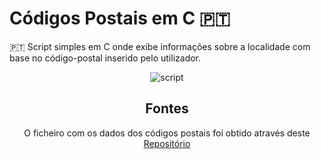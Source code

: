 # Códigos Postais em C 🇵🇹
  🇵🇹  Script simples em C onde exibe informações sobre a localidade com base no código-postal inserido pelo utilizador.
<div align="center" style="text-align: center">
<img src="https://i.imgur.com/nNz7Ynj.gif" alt="script"/>

## Fontes
O ficheiro com os dados dos códigos postais foi obtido através deste [Repositório](https://github.com/centraldedados/codigos_postais)
